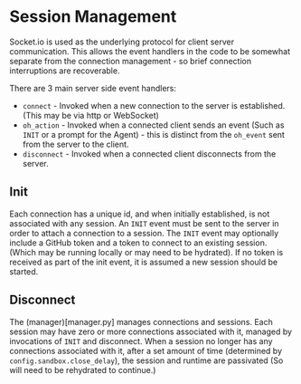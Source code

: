 
# Session Management

Socket.io is used as the underlying protocol for client server communication. This allows the event
handlers in the code to be somewhat separate from the connection management - so brief connection
interruptions are recoverable.

There are 3 main server side event handlers:

* `connect` - Invoked when a new connection to the server is established. (This may be via http or WebSocket)
* `oh_action` - Invoked when a connected client sends an event (Such as `INIT` or a prompt for the Agent) -
   this is distinct from the `oh_event` sent from the server to the client.
* `disconnect` - Invoked when a connected client disconnects from the server.

## Init
Each connection has a unique id, and when initially established, is not associated with any session. An
`INIT` event must be sent to the server in order to attach a connection to a session. The `INIT` event
may optionally include a GitHub token and a token to connect to an existing session. (Which may be running
locally or may need to be hydrated). If no token is received as part of the init event, it is assumed a
new session should be started.

## Disconnect
The (manager)[manager.py] manages connections and sessions. Each session may have zero or more connections
associated with it, managed by invocations of `INIT` and disconnect. When a session no longer has any
connections associated with it, after a set amount of time (determined by `config.sandbox.close_delay`),
the session and runtime are passivated (So will need to be rehydrated to continue.)
